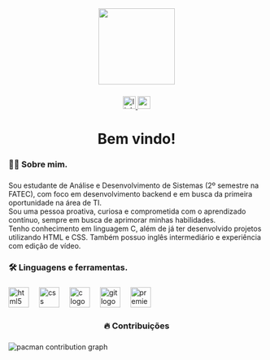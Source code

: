 <div align="center">
  <img height="150" src="https://tenor.com/bKpgX.gif"  />
</div>

###

<div align="center">
  <a href="https://www.linkedin.com/in/arthurfreitasys/" target="_blank">
    <img src="https://img.shields.io/static/v1?message=LinkedIn&logo=linkedin&label=&color=0077B5&logoColor=white&labelColor=&style=for-the-badge" height="25" alt="linkedin logo"  />
  </a>
  <a href="arthur.freitasys@gmail.com" target="_blank">
    <img src="https://img.shields.io/static/v1?message=Gmail&logo=gmail&label=&color=D14836&logoColor=white&labelColor=&style=for-the-badge" height="25" alt="gmail logo"  />
  </a>
</div>

###

<h1 align="center">Bem vindo!</h1>

###

<h3 align="left">👩‍💻  Sobre mim.</h3>

###

<p align="left">Sou estudante de Análise e Desenvolvimento de Sistemas (2º semestre na FATEC), com foco em desenvolvimento backend e em busca da primeira oportunidade na área de TI.<br>Sou uma pessoa proativa, curiosa e comprometida com o aprendizado contínuo, sempre em busca de aprimorar minhas habilidades.<br>Tenho conhecimento em linguagem C, além de já ter desenvolvido projetos utilizando HTML e CSS. Também possuo inglês intermediário e experiência com edição de vídeo.</p>

###

<h3 align="left">🛠 Linguagens e ferramentas.</h3>

###

<div align="left">
  <img src="https://cdn.jsdelivr.net/gh/devicons/devicon/icons/html5/html5-original.svg" height="40" alt="html5 logo"  />
  <img width="12" />
  <img src="https://cdn.jsdelivr.net/gh/devicons/devicon/icons/css3/css3-original.svg" height="40" alt="css logo"  />
  <img width="12" />
  <img src="https://cdn.jsdelivr.net/gh/devicons/devicon/icons/c/c-original.svg" height="40" alt="c logo"  />
  <img width="12" />
  <img src="https://cdn.jsdelivr.net/gh/devicons/devicon/icons/git/git-original.svg" height="40" alt="git logo"  />
  <img width="12" />
  <img src="https://cdn.jsdelivr.net/gh/devicons/devicon/icons/premierepro/premierepro-plain.svg" height="40" alt="premierepro logo"  />
</div>

###

<h3 align="center">🔥   Contribuições</h3>

###

<picture>
  <source media="(prefers-color-scheme: dark)" srcset="https://raw.githubusercontent.com/arthurfreitasys/arthurfreitasys/output/pacman-contribution-graph-dark.svg">
  <source media="(prefers-color-scheme: light)" srcset="https://raw.githubusercontent.com/arthurfreitasys/arthurfreitasys/output/pacman-contribution-graph.svg">
  <img alt="pacman contribution graph" src="https://raw.githubusercontent.com/arthurfreitasys/arthurfreitasys/output/pacman-contribution-graph.svg">
</picture>

###
